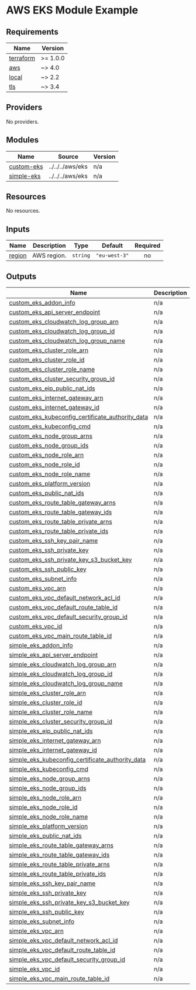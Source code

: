 # AWS EKS Module Example

<!-- BEGIN_TF_DOCS -->
## Requirements

| Name | Version |
|------|---------|
| <a name="requirement_terraform"></a> [terraform](#requirement\_terraform) | >= 1.0.0 |
| <a name="requirement_aws"></a> [aws](#requirement\_aws) | ~> 4.0 |
| <a name="requirement_local"></a> [local](#requirement\_local) | ~> 2.2 |
| <a name="requirement_tls"></a> [tls](#requirement\_tls) | ~> 3.4 |

## Providers

No providers.

## Modules

| Name | Source | Version |
|------|--------|---------|
| <a name="module_custom-eks"></a> [custom-eks](#module\_custom-eks) | ../../../aws/eks | n/a |
| <a name="module_simple-eks"></a> [simple-eks](#module\_simple-eks) | ../../../aws/eks | n/a |

## Resources

No resources.

## Inputs

| Name | Description | Type | Default | Required |
|------|-------------|------|---------|:--------:|
| <a name="input_region"></a> [region](#input\_region) | AWS region. | `string` | `"eu-west-3"` | no |

## Outputs

| Name | Description |
|------|-------------|
| <a name="output_custom_eks_addon_info"></a> [custom\_eks\_addon\_info](#output\_custom\_eks\_addon\_info) | n/a |
| <a name="output_custom_eks_api_server_endpoint"></a> [custom\_eks\_api\_server\_endpoint](#output\_custom\_eks\_api\_server\_endpoint) | n/a |
| <a name="output_custom_eks_cloudwatch_log_group_arn"></a> [custom\_eks\_cloudwatch\_log\_group\_arn](#output\_custom\_eks\_cloudwatch\_log\_group\_arn) | n/a |
| <a name="output_custom_eks_cloudwatch_log_group_id"></a> [custom\_eks\_cloudwatch\_log\_group\_id](#output\_custom\_eks\_cloudwatch\_log\_group\_id) | n/a |
| <a name="output_custom_eks_cloudwatch_log_group_name"></a> [custom\_eks\_cloudwatch\_log\_group\_name](#output\_custom\_eks\_cloudwatch\_log\_group\_name) | n/a |
| <a name="output_custom_eks_cluster_role_arn"></a> [custom\_eks\_cluster\_role\_arn](#output\_custom\_eks\_cluster\_role\_arn) | n/a |
| <a name="output_custom_eks_cluster_role_id"></a> [custom\_eks\_cluster\_role\_id](#output\_custom\_eks\_cluster\_role\_id) | n/a |
| <a name="output_custom_eks_cluster_role_name"></a> [custom\_eks\_cluster\_role\_name](#output\_custom\_eks\_cluster\_role\_name) | n/a |
| <a name="output_custom_eks_cluster_security_group_id"></a> [custom\_eks\_cluster\_security\_group\_id](#output\_custom\_eks\_cluster\_security\_group\_id) | n/a |
| <a name="output_custom_eks_eip_public_nat_ids"></a> [custom\_eks\_eip\_public\_nat\_ids](#output\_custom\_eks\_eip\_public\_nat\_ids) | n/a |
| <a name="output_custom_eks_internet_gateway_arn"></a> [custom\_eks\_internet\_gateway\_arn](#output\_custom\_eks\_internet\_gateway\_arn) | n/a |
| <a name="output_custom_eks_internet_gateway_id"></a> [custom\_eks\_internet\_gateway\_id](#output\_custom\_eks\_internet\_gateway\_id) | n/a |
| <a name="output_custom_eks_kubeconfig_certificate_authority_data"></a> [custom\_eks\_kubeconfig\_certificate\_authority\_data](#output\_custom\_eks\_kubeconfig\_certificate\_authority\_data) | n/a |
| <a name="output_custom_eks_kubeconfig_cmd"></a> [custom\_eks\_kubeconfig\_cmd](#output\_custom\_eks\_kubeconfig\_cmd) | n/a |
| <a name="output_custom_eks_node_group_arns"></a> [custom\_eks\_node\_group\_arns](#output\_custom\_eks\_node\_group\_arns) | n/a |
| <a name="output_custom_eks_node_group_ids"></a> [custom\_eks\_node\_group\_ids](#output\_custom\_eks\_node\_group\_ids) | n/a |
| <a name="output_custom_eks_node_role_arn"></a> [custom\_eks\_node\_role\_arn](#output\_custom\_eks\_node\_role\_arn) | n/a |
| <a name="output_custom_eks_node_role_id"></a> [custom\_eks\_node\_role\_id](#output\_custom\_eks\_node\_role\_id) | n/a |
| <a name="output_custom_eks_node_role_name"></a> [custom\_eks\_node\_role\_name](#output\_custom\_eks\_node\_role\_name) | n/a |
| <a name="output_custom_eks_platform_version"></a> [custom\_eks\_platform\_version](#output\_custom\_eks\_platform\_version) | n/a |
| <a name="output_custom_eks_public_nat_ids"></a> [custom\_eks\_public\_nat\_ids](#output\_custom\_eks\_public\_nat\_ids) | n/a |
| <a name="output_custom_eks_route_table_gateway_arns"></a> [custom\_eks\_route\_table\_gateway\_arns](#output\_custom\_eks\_route\_table\_gateway\_arns) | n/a |
| <a name="output_custom_eks_route_table_gateway_ids"></a> [custom\_eks\_route\_table\_gateway\_ids](#output\_custom\_eks\_route\_table\_gateway\_ids) | n/a |
| <a name="output_custom_eks_route_table_private_arns"></a> [custom\_eks\_route\_table\_private\_arns](#output\_custom\_eks\_route\_table\_private\_arns) | n/a |
| <a name="output_custom_eks_route_table_private_ids"></a> [custom\_eks\_route\_table\_private\_ids](#output\_custom\_eks\_route\_table\_private\_ids) | n/a |
| <a name="output_custom_eks_ssh_key_pair_name"></a> [custom\_eks\_ssh\_key\_pair\_name](#output\_custom\_eks\_ssh\_key\_pair\_name) | n/a |
| <a name="output_custom_eks_ssh_private_key"></a> [custom\_eks\_ssh\_private\_key](#output\_custom\_eks\_ssh\_private\_key) | n/a |
| <a name="output_custom_eks_ssh_private_key_s3_bucket_key"></a> [custom\_eks\_ssh\_private\_key\_s3\_bucket\_key](#output\_custom\_eks\_ssh\_private\_key\_s3\_bucket\_key) | n/a |
| <a name="output_custom_eks_ssh_public_key"></a> [custom\_eks\_ssh\_public\_key](#output\_custom\_eks\_ssh\_public\_key) | n/a |
| <a name="output_custom_eks_subnet_info"></a> [custom\_eks\_subnet\_info](#output\_custom\_eks\_subnet\_info) | n/a |
| <a name="output_custom_eks_vpc_arn"></a> [custom\_eks\_vpc\_arn](#output\_custom\_eks\_vpc\_arn) | n/a |
| <a name="output_custom_eks_vpc_default_network_acl_id"></a> [custom\_eks\_vpc\_default\_network\_acl\_id](#output\_custom\_eks\_vpc\_default\_network\_acl\_id) | n/a |
| <a name="output_custom_eks_vpc_default_route_table_id"></a> [custom\_eks\_vpc\_default\_route\_table\_id](#output\_custom\_eks\_vpc\_default\_route\_table\_id) | n/a |
| <a name="output_custom_eks_vpc_default_security_group_id"></a> [custom\_eks\_vpc\_default\_security\_group\_id](#output\_custom\_eks\_vpc\_default\_security\_group\_id) | n/a |
| <a name="output_custom_eks_vpc_id"></a> [custom\_eks\_vpc\_id](#output\_custom\_eks\_vpc\_id) | n/a |
| <a name="output_custom_eks_vpc_main_route_table_id"></a> [custom\_eks\_vpc\_main\_route\_table\_id](#output\_custom\_eks\_vpc\_main\_route\_table\_id) | n/a |
| <a name="output_simple_eks_addon_info"></a> [simple\_eks\_addon\_info](#output\_simple\_eks\_addon\_info) | n/a |
| <a name="output_simple_eks_api_server_endpoint"></a> [simple\_eks\_api\_server\_endpoint](#output\_simple\_eks\_api\_server\_endpoint) | n/a |
| <a name="output_simple_eks_cloudwatch_log_group_arn"></a> [simple\_eks\_cloudwatch\_log\_group\_arn](#output\_simple\_eks\_cloudwatch\_log\_group\_arn) | n/a |
| <a name="output_simple_eks_cloudwatch_log_group_id"></a> [simple\_eks\_cloudwatch\_log\_group\_id](#output\_simple\_eks\_cloudwatch\_log\_group\_id) | n/a |
| <a name="output_simple_eks_cloudwatch_log_group_name"></a> [simple\_eks\_cloudwatch\_log\_group\_name](#output\_simple\_eks\_cloudwatch\_log\_group\_name) | n/a |
| <a name="output_simple_eks_cluster_role_arn"></a> [simple\_eks\_cluster\_role\_arn](#output\_simple\_eks\_cluster\_role\_arn) | n/a |
| <a name="output_simple_eks_cluster_role_id"></a> [simple\_eks\_cluster\_role\_id](#output\_simple\_eks\_cluster\_role\_id) | n/a |
| <a name="output_simple_eks_cluster_role_name"></a> [simple\_eks\_cluster\_role\_name](#output\_simple\_eks\_cluster\_role\_name) | n/a |
| <a name="output_simple_eks_cluster_security_group_id"></a> [simple\_eks\_cluster\_security\_group\_id](#output\_simple\_eks\_cluster\_security\_group\_id) | n/a |
| <a name="output_simple_eks_eip_public_nat_ids"></a> [simple\_eks\_eip\_public\_nat\_ids](#output\_simple\_eks\_eip\_public\_nat\_ids) | n/a |
| <a name="output_simple_eks_internet_gateway_arn"></a> [simple\_eks\_internet\_gateway\_arn](#output\_simple\_eks\_internet\_gateway\_arn) | n/a |
| <a name="output_simple_eks_internet_gateway_id"></a> [simple\_eks\_internet\_gateway\_id](#output\_simple\_eks\_internet\_gateway\_id) | n/a |
| <a name="output_simple_eks_kubeconfig_certificate_authority_data"></a> [simple\_eks\_kubeconfig\_certificate\_authority\_data](#output\_simple\_eks\_kubeconfig\_certificate\_authority\_data) | n/a |
| <a name="output_simple_eks_kubeconfig_cmd"></a> [simple\_eks\_kubeconfig\_cmd](#output\_simple\_eks\_kubeconfig\_cmd) | n/a |
| <a name="output_simple_eks_node_group_arns"></a> [simple\_eks\_node\_group\_arns](#output\_simple\_eks\_node\_group\_arns) | n/a |
| <a name="output_simple_eks_node_group_ids"></a> [simple\_eks\_node\_group\_ids](#output\_simple\_eks\_node\_group\_ids) | n/a |
| <a name="output_simple_eks_node_role_arn"></a> [simple\_eks\_node\_role\_arn](#output\_simple\_eks\_node\_role\_arn) | n/a |
| <a name="output_simple_eks_node_role_id"></a> [simple\_eks\_node\_role\_id](#output\_simple\_eks\_node\_role\_id) | n/a |
| <a name="output_simple_eks_node_role_name"></a> [simple\_eks\_node\_role\_name](#output\_simple\_eks\_node\_role\_name) | n/a |
| <a name="output_simple_eks_platform_version"></a> [simple\_eks\_platform\_version](#output\_simple\_eks\_platform\_version) | n/a |
| <a name="output_simple_eks_public_nat_ids"></a> [simple\_eks\_public\_nat\_ids](#output\_simple\_eks\_public\_nat\_ids) | n/a |
| <a name="output_simple_eks_route_table_gateway_arns"></a> [simple\_eks\_route\_table\_gateway\_arns](#output\_simple\_eks\_route\_table\_gateway\_arns) | n/a |
| <a name="output_simple_eks_route_table_gateway_ids"></a> [simple\_eks\_route\_table\_gateway\_ids](#output\_simple\_eks\_route\_table\_gateway\_ids) | n/a |
| <a name="output_simple_eks_route_table_private_arns"></a> [simple\_eks\_route\_table\_private\_arns](#output\_simple\_eks\_route\_table\_private\_arns) | n/a |
| <a name="output_simple_eks_route_table_private_ids"></a> [simple\_eks\_route\_table\_private\_ids](#output\_simple\_eks\_route\_table\_private\_ids) | n/a |
| <a name="output_simple_eks_ssh_key_pair_name"></a> [simple\_eks\_ssh\_key\_pair\_name](#output\_simple\_eks\_ssh\_key\_pair\_name) | n/a |
| <a name="output_simple_eks_ssh_private_key"></a> [simple\_eks\_ssh\_private\_key](#output\_simple\_eks\_ssh\_private\_key) | n/a |
| <a name="output_simple_eks_ssh_private_key_s3_bucket_key"></a> [simple\_eks\_ssh\_private\_key\_s3\_bucket\_key](#output\_simple\_eks\_ssh\_private\_key\_s3\_bucket\_key) | n/a |
| <a name="output_simple_eks_ssh_public_key"></a> [simple\_eks\_ssh\_public\_key](#output\_simple\_eks\_ssh\_public\_key) | n/a |
| <a name="output_simple_eks_subnet_info"></a> [simple\_eks\_subnet\_info](#output\_simple\_eks\_subnet\_info) | n/a |
| <a name="output_simple_eks_vpc_arn"></a> [simple\_eks\_vpc\_arn](#output\_simple\_eks\_vpc\_arn) | n/a |
| <a name="output_simple_eks_vpc_default_network_acl_id"></a> [simple\_eks\_vpc\_default\_network\_acl\_id](#output\_simple\_eks\_vpc\_default\_network\_acl\_id) | n/a |
| <a name="output_simple_eks_vpc_default_route_table_id"></a> [simple\_eks\_vpc\_default\_route\_table\_id](#output\_simple\_eks\_vpc\_default\_route\_table\_id) | n/a |
| <a name="output_simple_eks_vpc_default_security_group_id"></a> [simple\_eks\_vpc\_default\_security\_group\_id](#output\_simple\_eks\_vpc\_default\_security\_group\_id) | n/a |
| <a name="output_simple_eks_vpc_id"></a> [simple\_eks\_vpc\_id](#output\_simple\_eks\_vpc\_id) | n/a |
| <a name="output_simple_eks_vpc_main_route_table_id"></a> [simple\_eks\_vpc\_main\_route\_table\_id](#output\_simple\_eks\_vpc\_main\_route\_table\_id) | n/a |
<!-- END_TF_DOCS -->
